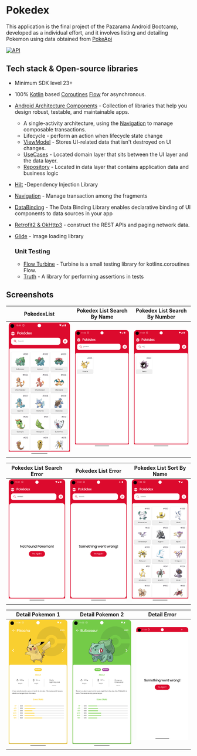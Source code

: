# Pokedex
This application is the final project of the Pazarama Android Bootcamp, developed as a individual effort, and it involves listing and detailing Pokemon using data obtained from [PokeApi](https://pokeapi.co/)

[![API](https://img.shields.io/badge/API-23%2B-brightgreen.svg?style=flat)](https://android-arsenal.com/api?level=23)

## Tech stack & Open-source libraries

- Minimum SDK level 23+
- 100% [Kotlin](https://kotlinlang.org/)
  based [Coroutines](https://github.com/Kotlin/kotlinx.coroutines) [Flow](https://developer.android.com/kotlin/flow)
  for asynchronous.

- [Android Architecture Components](https://developer.android.com/topic/architecture/intro?hl=en) - Collection
  of libraries that help you design robust, testable, and maintainable apps.
    - A single-activity architecture, using
      the [Navigation](https://developer.android.com/guide/navigation) to manage composable
      transactions.
    - Lifecycle - perform an
      action when lifecycle state change
    - [ViewModel](https://developer.android.com/topic/libraries/architecture/viewmodel?hl=en) - Stores
      UI-related data that isn't destroyed on UI changes.
    - [UseCases](https://developer.android.com/topic/architecture/domain-layer?hl=en) - Located domain
      layer
      that sits between the UI layer and the data layer.
    - [Repository](https://developer.android.com/topic/architecture/data-layer?hl=en) - Located in data
      layer that contains application data and business logic

- [Hilt](https://developer.android.com/training/dependency-injection/hilt-android?hl=en) -Dependency
  Injection Library
- [Navigation](https://developer.android.com/guide/navigation?hl=en) - Manage transaction among the
  fragments
- [DataBinding](https://developer.android.com/topic/libraries/data-binding?hl=en) - The Data Binding Library enables declarative binding of UI components to data sources in your app
- [Retrofit2 & OkHttp3](https://github.com/square/retrofit) - construct the REST APIs and paging
  network data.
- [Glide](https://github.com/bumptech/glide) - Image loading library
  ### Unit Testing
    - [ Flow Turbine](https://github.com/cashapp/turbine) - Turbine is a small testing library for
      kotlinx.coroutines Flow.
    - [Truth](https://truth.dev/) - A library for performing assertions in tests
 
## Screenshots

| PokedexList | Pokedex List Search By Name | Pokedex List Search By Number |
|---------|---------|---------|
| ![Pokedex List](screenshots/pokedex_list.png) | ![Pokedex List Search by Name](screenshots/pokedex_list_search_name.png)  |![Pokedex List Search by Number](screenshots/pokedex_list_search_number.png)  |

| Pokedex List Search Error | Pokedex List Error | Pokedex List Sort By Name |
|---------|---------|---------|
|  ![Pokedex List Search Error](screenshots/pokedex_list_search_error.png) | ![Pokedex List Error](screenshots/pokedex_list_error.png) | ![Pokedex List Sort By Name](screenshots/pokedex_list_sort_by_name.png) |

| Detail Pokemon 1 | Detail Pokemon 2 | Detail Error |
|---------|---------|--------|
| ![Detail - Pikachu](screenshots/detail_pikachu.png) | ![Detail - Bulbasaur](screenshots/detail_balbasaur.png)| ![Detail Error](screenshots/detail_error.png) |
